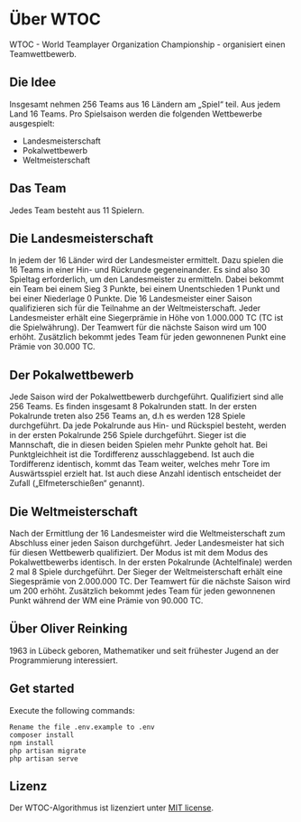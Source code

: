 # Über WTOC

WTOC - World Teamplayer Organization Championship - organisiert einen Teamwettbewerb.

## Die Idee

Insgesamt nehmen 256 Teams aus 16 Ländern am „Spiel“ teil. Aus jedem Land 16 Teams.
Pro Spielsaison werden die folgenden Wettbewerbe ausgespielt:
- Landesmeisterschaft
- Pokalwettbewerb
- Weltmeisterschaft

## Das Team

Jedes Team besteht aus 11 Spielern.

## Die Landesmeisterschaft

In jedem der 16 Länder wird der Landesmeister ermittelt. Dazu spielen die 16 Teams in einer Hin- und Rückrunde gegeneinander. Es sind also 30 Spieltag erforderlich, um den Landesmeister zu ermitteln.
Dabei bekommt ein Team bei einem Sieg 3 Punkte, bei einem Unentschieden 1 Punkt und bei einer Niederlage 0 Punkte.
Die 16 Landesmeister einer Saison qualifizieren sich für die Teilnahme an der Weltmeisterschaft.
Jeder Landesmeister erhält eine Siegerprämie in Höhe von 1.000.000 TC (TC ist die Spielwährung). Der Teamwert für die nächste Saison wird um 100 erhöht.
Zusätzlich bekommt jedes Team für jeden gewonnenen Punkt eine Prämie von 30.000 TC.

## Der Pokalwettbewerb

Jede Saison wird der Pokalwettbewerb durchgeführt. Qualifiziert sind alle 256 Teams.
Es finden insgesamt 8 Pokalrunden statt.
In der ersten Pokalrunde treten also 256 Teams an, d.h es werden 128 Spiele durchgeführt.
Da jede Pokalrunde aus Hin- und Rückspiel besteht, werden in der ersten Pokalrunde 256 Spiele durchgeführt.
Sieger ist die Mannschaft, die in diesen beiden Spielen mehr Punkte geholt hat. Bei Punktgleichheit ist die Tordifferenz ausschlaggebend. Ist auch die Tordifferenz identisch, kommt das Team weiter, welches mehr Tore im Auswärtsspiel erzielt hat. Ist auch diese Anzahl identisch entscheidet der Zufall („Elfmeterschießen“ genannt).

## Die Weltmeisterschaft

Nach der Ermittlung der 16 Landesmeister wird die Weltmeisterschaft zum Abschluss einer jeden Saison durchgeführt.
Jeder Landesmeister hat sich für diesen Wettbewerb qualifiziert.
Der Modus ist mit dem Modus des Pokalwettbewerbs identisch.
In der ersten Pokalrunde (Achtelfinale) werden 2 mal 8 Spiele durchgeführt.
Der Sieger der Weltmeisterschaft erhält eine Siegesprämie von 2.000.000 TC. Der Teamwert für die nächste Saison wird um 200 erhöht.
Zusätzlich bekommt jedes Team für jeden gewonnenen Punkt während der WM eine Prämie von 90.000 TC.

## Über Oliver Reinking

1963 in Lübeck geboren, Mathematiker und seit frühester Jugend an der Programmierung interessiert.


## Get started

Execute the following commands: 

    Rename the file .env.example to .env
    composer install 
    npm install 
    php artisan migrate 
    php artisan serve 

## Lizenz

Der WTOC-Algorithmus ist lizenziert unter [MIT license](https://opensource.org/licenses/MIT).
